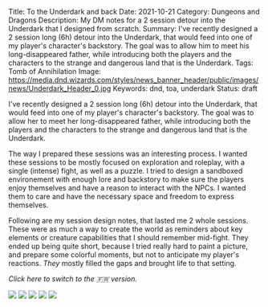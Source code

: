 Title: To the Underdark and back
Date: 2021-10-21
Category: Dungeons and Dragons
Description: My DM notes for a 2 session detour into the Underdark that I designed from scratch.
Summary: I've recently designed a 2 session long (6h) detour into the Underdark, that would feed into one of my player's character's backstory. The goal was to allow him to meet his long-disappeared father, while introducing both the players and the characters to the strange and dangerous land that is the Underdark.
Tags: Tomb of Annihilation
Image: https://media.dnd.wizards.com/styles/news_banner_header/public/images/news/Underdark_Header_0.jpg
Keywords: dnd, toa, underdark
Status: draft

I've recently designed a 2 session long (6h) detour into the Underdark, that would feed into one of my player's character's backstory. The goal was to allow her to meet her long-disappeared father, while introducing both the players and the characters to the strange and dangerous land that is the Underdark. 

The way I prepared these sessions was an interesting process. I wanted these sessions to be mostly focused on exploration and roleplay, with a single (intense) fight, as well as a puzzle. I tried to design a sandboxed environement with enough lore and backstory to make sure the players enjoy themselves and have a reason to interact with the NPCs. I wanted them to care and have the necessary space and freedom to express themselves.

Following are my session design notes, that lasted me 2 whole sessions. These were as much a way to create the world as reminders about key elements or creature capabilities that I should remember mid-fight. They ended up being quite short, because I tried really hard to paint a picture, and prepare some colorful moments, but not to anticipate my player's reactions. _They_ mostly filled the gaps and brought life to that setting.


_<a id=lang-switcher>Click here to switch to the <span id=lang-switcher-flag>🇫🇷</span> version.</a>_

<picture>
    <source srcset="https://balthazar-rouberol-blog.s3.eu-west-3.amazonaws.com/underdark/en/dark/1.png"
    media="(prefers-color-scheme: dark)">
    <img src="https://balthazar-rouberol-blog.s3.eu-west-3.amazonaws.com/underdark/en/light/1.png" />
</picture>

<picture>
    <source srcset="https://balthazar-rouberol-blog.s3.eu-west-3.amazonaws.com/underdark/en/dark/2.png"
    media="(prefers-color-scheme: dark)">
    <img src="https://balthazar-rouberol-blog.s3.eu-west-3.amazonaws.com/underdark/en/light/2.png" />
</picture>

<picture>
    <source srcset="https://balthazar-rouberol-blog.s3.eu-west-3.amazonaws.com/underdark/en/dark/3.png"
    media="(prefers-color-scheme: dark)">
    <img src="https://balthazar-rouberol-blog.s3.eu-west-3.amazonaws.com/underdark/en/light/3.png" />
</picture>

<picture>
    <source srcset="https://balthazar-rouberol-blog.s3.eu-west-3.amazonaws.com/underdark/en/dark/4.png"
    media="(prefers-color-scheme: dark)">
    <img src="https://balthazar-rouberol-blog.s3.eu-west-3.amazonaws.com/underdark/en/light/4.png" />
</picture>

<picture>
    <source srcset="https://balthazar-rouberol-blog.s3.eu-west-3.amazonaws.com/underdark/en/dark/5.png"
    media="(prefers-color-scheme: dark)">
    <img src="https://balthazar-rouberol-blog.s3.eu-west-3.amazonaws.com/underdark/en/light/5.png" />
</picture>

<script>
const langSwitcher = document.querySelector('#lang-switcher');
const flag = document.querySelector('#lang-switcher-flag');
const pictures = document.getElementsByTagName("picture");
var currentLang = "en";

function toggleLangInUrl(url, currentLang) {
    if (currentLang == "fr") {
        return url.replace("/fr/", "/en/");
    } else {
        return url.replace("/en/", "/fr/");
    }
}

function toggleCurrentLang(currentLang) {
    if (currentLang == "fr") {
        return "en";
    }
    return "fr";
}

langSwitcher.addEventListener('click', event => {
    for (i=0; i<pictures.length; i++) {
        pic = pictures[i];
        source = pic.getElementsByTagName("source")[0];
        img = pic.getElementsByTagName("img")[0];
        source.srcset = toggleLangInUrl(source.srcset, currentLang);
        img.src = toggleLangInUrl(img.src, currentLang) 
    }
    if (currentLang == "en") {
        flag.textContent = "🇬🇧";
    } else {
        flag.textContent = "🇫🇷";
    }
    currentLang = toggleCurrentLang(currentLang);
});

</script>